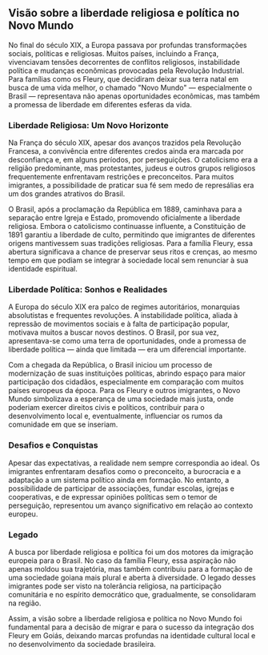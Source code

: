 ## Visão sobre a liberdade religiosa e política no Novo Mundo

No final do século XIX, a Europa passava por profundas transformações sociais, políticas e religiosas. Muitos países, incluindo a França, vivenciavam tensões decorrentes de conflitos religiosos, instabilidade política e mudanças econômicas provocadas pela Revolução Industrial. Para famílias como os Fleury, que decidiram deixar sua terra natal em busca de uma vida melhor, o chamado "Novo Mundo" — especialmente o Brasil — representava não apenas oportunidades econômicas, mas também a promessa de liberdade em diferentes esferas da vida.

### Liberdade Religiosa: Um Novo Horizonte

Na França do século XIX, apesar dos avanços trazidos pela Revolução Francesa, a convivência entre diferentes credos ainda era marcada por desconfiança e, em alguns períodos, por perseguições. O catolicismo era a religião predominante, mas protestantes, judeus e outros grupos religiosos frequentemente enfrentavam restrições e preconceitos. Para muitos imigrantes, a possibilidade de praticar sua fé sem medo de represálias era um dos grandes atrativos do Brasil.

O Brasil, após a proclamação da República em 1889, caminhava para a separação entre Igreja e Estado, promovendo oficialmente a liberdade religiosa. Embora o catolicismo continuasse influente, a Constituição de 1891 garantiu a liberdade de culto, permitindo que imigrantes de diferentes origens mantivessem suas tradições religiosas. Para a família Fleury, essa abertura significava a chance de preservar seus ritos e crenças, ao mesmo tempo em que podiam se integrar à sociedade local sem renunciar à sua identidade espiritual.

### Liberdade Política: Sonhos e Realidades

A Europa do século XIX era palco de regimes autoritários, monarquias absolutistas e frequentes revoluções. A instabilidade política, aliada à repressão de movimentos sociais e à falta de participação popular, motivava muitos a buscar novos destinos. O Brasil, por sua vez, apresentava-se como uma terra de oportunidades, onde a promessa de liberdade política — ainda que limitada — era um diferencial importante.

Com a chegada da República, o Brasil iniciou um processo de modernização de suas instituições políticas, abrindo espaço para maior participação dos cidadãos, especialmente em comparação com muitos países europeus da época. Para os Fleury e outros imigrantes, o Novo Mundo simbolizava a esperança de uma sociedade mais justa, onde poderiam exercer direitos civis e políticos, contribuir para o desenvolvimento local e, eventualmente, influenciar os rumos da comunidade em que se inseriam.

### Desafios e Conquistas

Apesar das expectativas, a realidade nem sempre correspondia ao ideal. Os imigrantes enfrentaram desafios como o preconceito, a burocracia e a adaptação a um sistema político ainda em formação. No entanto, a possibilidade de participar de associações, fundar escolas, igrejas e cooperativas, e de expressar opiniões políticas sem o temor de perseguição, representou um avanço significativo em relação ao contexto europeu.

### Legado

A busca por liberdade religiosa e política foi um dos motores da imigração europeia para o Brasil. No caso da família Fleury, essa aspiração não apenas moldou sua trajetória, mas também contribuiu para a formação de uma sociedade goiana mais plural e aberta à diversidade. O legado desses imigrantes pode ser visto na tolerância religiosa, na participação comunitária e no espírito democrático que, gradualmente, se consolidaram na região.

Assim, a visão sobre a liberdade religiosa e política no Novo Mundo foi fundamental para a decisão de migrar e para o sucesso da integração dos Fleury em Goiás, deixando marcas profundas na identidade cultural local e no desenvolvimento da sociedade brasileira.